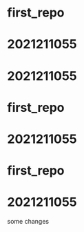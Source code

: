 # first_repo
# 2021211055
# 2021211055
# first_repo
# 2021211055
# first_repo
# 2021211055
some changes
